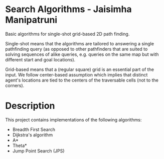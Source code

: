 # Search Algorithms - Jaisimha Manipatruni
Basic algorithms for single-shot grid-based 2D path finding.

Single-shot means that the algorithms are tailored to answering a single pathfinding query (as opposed to other pathfinders that are suited to solving sequences of alike queries, e.g. queries on the same map but with different start and goal locations).

Grid-based means that a (regular square) grid is an essential part of the input. We follow center-based assumption which implies that distinct agent's locations are tied to the centers of the traversable cells (not to the corners). 

Description
==========
This project contains implementations of the following algorithms:
- Breadth First Search
- Dijkstra's algorithm
- A*
- Theta*
- Jump Point Search (JPS)

